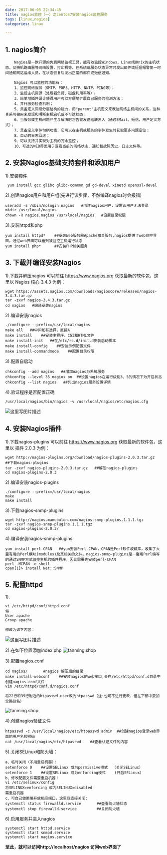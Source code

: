 ```yaml
---
date: 2017-06-05 22:34:45
title: nagios监控（一）之centos7安装nagios监控服务
tags: [linux,nagios]
categories: linux

---
```


**1. nagios简介**
---------------

 
		Nagios是一款开源的免费网络监视工具，能有效监控Windows、Linux和Unix的主机状态，交换机路由器等网络设置，打印机等。在系统或服务状态异常时发出邮件或短信报警第一时间通知网站运维人员，在状态恢复后发出正常的邮件或短信通知。
		    
		Nagios 可以监控的功能有：
		1、监控网络服务（SMTP、POP3、HTTP、NNTP、PING等）； 
		2、监控主机资源（处理器负荷、磁盘利用率等）；
		3、简单地插件设计使得用户可以方便地扩展自己服务的检测方法；
		4、并行服务检查机制；
		5、具备定义网络分层结构的能力，用"parent"主机定义来表达网络主机间的关系，这种关系可被用来发现和明晰主机宕机或不可达状态；
		6、当服务或主机问题产生与解决时将告警发送给联系人（通过EMail、短信、用户定义方式）；
		7、具备定义事件句柄功能，它可以在主机或服务的事件发生时获取更多问题定位；
		8、自动的日志回滚；
		9、可以支持并实现对主机的冗余监控；
		10、可选的WEB界面用于查看当前的网络状态、通知和故障历史、日志文件等。
		

**2. 安装Nagios基础支持套件和添加用户**
--------------------------

1).安装套件
```
 yum install gcc glibc glibc-common gd gd-devel xinetd openssl-devel
```
2).创建nagios用户和用户组(先进行该步骤，不然编译nagios时会报错)
```
useradd -s /sbin/nologin nagios   #创建nagios用户，设置该用户无法登录
mkdir /usr/local/nagios   
chown -R nagios.nagios /usr/local/nagios   #设置目录权限
```
3).安装httpd和php
```
yum install httpd*    ##安装Web服务器Apache相关服务,nagios提供了web监控界面，通过web界面可以看到被监控主机运行状态
yum install php*      ##安装PHP相关服务
```


**3. 下载并编译安装Nagios**
--------------------

1).下载并解压nagios
可以前往 https://www.nagios.org 获取最新的软件包，这里以 Nagios 核心 3.4.3 为例：
```
wget https://assets.nagios.com/downloads/nagioscore/releases/nagios-3.4.3.tar.gz 
tar -zxvf nagios-3.4.3.tar.gz 
cd nagios   #编译安装nagios
```
2).编译安装nagios
```
./configure --prefix=/usr/local/nagios
make all   ##中间如有选择，直接A
make install    ##安装主程序，CGI和HTML文件
make install-init   ##在/etc/rc.d/init.d安装启动脚本
make install-config    ##安装示例配置文件
make install-commandmode    ##配置目录权限
```
3).配置自启动
```
chkconfig --add nagios   ##增加nagios为系统服务
chkconfig --level 35 nagios on  ##设置nagios在运行级别3、5的情况下为开启状态
chkconfig --list nagios   ##列出nagios服务设置详情
```
4).验证程序是否配置正确
```
/usr/local/nagios/bin/nagios -v /usr/local/nagios/etc/nagios.cfg
```
![这里写图片描述](http://img.blog.csdn.net/20180123112026072?watermark/2/text/aHR0cDovL2Jsb2cuY3Nkbi5uZXQvdTAxMzU2MjYyNQ==/font/5a6L5L2T/fontsize/400/fill/I0JBQkFCMA==/dissolve/70/gravity/SouthEast)
 

**4. 安装Nagios插件**
-----------------

1).下载nagios-plugins
可以前往 https://www.nagios.org 获取最新的软件包，这里以 插件 2.0.3 为例：
```
wget http://nagios-plugins.org/download/nagios-plugins-2.0.3.tar.gz  ##下载nagios-plugins
tar -zxvf nagios-plugins-2.0.3.tar.gz   ##解压nagios-plugins
cd nagios-plugins-2.0.3
```
2).编译安装nagios-plugins

```
./configure --prefix=/usr/local/nagios
make
make install
```
3).下载nagios-snmp-plugins

```
wget http://nagios.manubulon.com/nagios-snmp-plugins.1.1.1.tgz 
tar -zxvf nagios-snmp-plugins.1.1.1.tgz 
cd nagios-plugins-2.0.3/
```
4).编译安装nagios-snmp-plugins

```
yum install perl-CPAN   ##yum安装Perl-CPAN，CPAN是Perl软件收藏库，收集了大量有用的Perl模块(modules)及其相关的文件。nagios-snmp-plugins是一套用Perl编写的通过SNMP方式监控主机的插件程序，因此需要先安装perl-CPAN
perl -MCPAN -e shell
cpan[1]> install Net::SNMP
```

**5. 配置httpd**
--------------

 1).	

```
vi /etc/httpd/conf/httpd.conf
将
User apache 
Group apache
```
	修改为如下内容：
![这里写图片描述](http://img.blog.csdn.net/20180123104741286?watermark/2/text/aHR0cDovL2Jsb2cuY3Nkbi5uZXQvdTAxMzU2MjYyNQ==/font/5a6L5L2T/fontsize/400/fill/I0JBQkFCMA==/dissolve/70/gravity/SouthEast)


2).在如下位置添加index.php
![fanming.shop](http://img.blog.csdn.net/20180123104930999?watermark/2/text/aHR0cDovL2Jsb2cuY3Nkbi5uZXQvdTAxMzU2MjYyNQ==/font/5a6L5L2T/fontsize/400/fill/I0JBQkFCMA==/dissolve/70/gravity/SouthEast)

3).配置nagios.conf
```
cd nagios/       #nagios 解压后的目录
make install-webconf    ##安装nagios的web接口,会在/etc/httpd/conf.d目录中创建nagios.conf文件
vim /etc/httpd/conf.d/nagios.conf
```
	将22行和39行附近的htpasswd.user改为htpasswd（注:也可不进行更改，但在下部中要加全路径名）
![fanming.shop](http://img.blog.csdn.net/20180123105742740?watermark/2/text/aHR0cDovL2Jsb2cuY3Nkbi5uZXQvdTAxMzU2MjYyNQ==/font/5a6L5L2T/fontsize/400/fill/I0JBQkFCMA==/dissolve/70/gravity/SouthEast)

4).创建nagios验证文件
```
htpasswd -c /usr/local/nagios/etc/htpasswd admin  ##创建nagios登录web界面的用户名和密码
cat /usr/local/nagios/etc/htpasswd    ##查看认证文件的内容
```
5).关闭SELinux和防火墙：
```
a、临时关闭（不用重启机器）：
setenforce 0    ##设置SELinux 成为permissive模式  （关闭SELinux）
setenforce 1    ##设置SELinux 成为enforcing模式    (开启SELinux）
b、修改配置文件需要重启机器：
vi /etc/selinux/config
将SELINUX=enforcing 改为SELINUX=disabled
需重启机器
c、可自己做策略开放相应端口，这里我直接关闭:
systemctl status firewalld.service       ##查看防火墙状态
systemctl stop firewalld.service         ##关闭防火墙
```
6).启用服务并进入nagios
```
systemctl start httpd.service
systemctl start snmpd.service
systemctl start nagios.service
```

**至此，就可以访问http://localhost/nagios 访问web界面了** 
